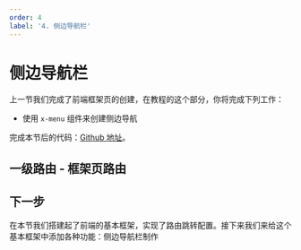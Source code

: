 ```yaml
---
order: 4
label: '4. 侧边导航栏'
---
```


# 侧边导航栏

上一节我们完成了前端框架页的创建，在教程的这个部分，你将完成下列工作：

- 使用 `x-menu` 组件来创建侧边导航

完成本节后的代码：<a href="https://github.com/NG-NEST/ng-nest-examples/tree/master/RBAC/3-ui-frame" target="_blank">Github 地址</a>。

## 一级路由 - 框架页路由

## 下一步

在本节我们搭建起了前端的基本框架，实现了路由跳转配置。接下来我们来给这个基本框架中添加各种功能：侧边导航栏制作
